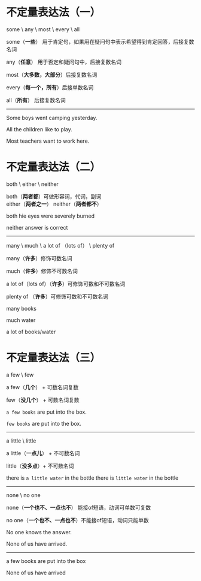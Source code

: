 # 不定量表达法（一）
  some \ any \ most \ every \ all

  some（**一些**） 用于肯定句，如果用在疑问句中表示希望得到肯定回答，后接复数名词
  
  any（**任意**） 用于否定和疑问句中，后接复数名词

  most（**大多数，大部分**）后接复数名词

  every（**每一个，所有**）后接单数名词

  all（**所有**） 后接复数名词
***
  Some boys went camping yesterday.

  All the children like to play.

  Most teachers want to work here.


# 不定量表达法（二）
  both \ either \ neither

  both（**两者都**）可做形容词，代词，副词  
  either（**两者之一**）
  neither（**两者都不**）

  both hie eyes were severely burned

  neither answer is correct

***
  many \ much \ a lot of （lots of） \ plenty of

  many（**许多**）修饰可数名词

  much（**许多**）修饰不可数名词

  a lot of（lots of）（**许多**）可修饰可数和不可数名词

  plenty of （**许多**）可修饰可数和不可数名词

  many books 

  much water

  a lot of books/water

# 不定量表达法（三）

  a few \ few

  a few（**几个**） + 可数名词复数

  few（**没几个**） + 可数名词复数

  `a few books` are put into the box.

  `few books` are put into the box.

***
  a little \ little

  a little（**一点儿**） + 不可数名词

  little（**没多点**）+ 不可数名词

  there is `a little water` in the bottle
  there is `little water` in the bottle

***
  none \ no one

  none（**一个也不、一点也不**） 能接of短语，动词可单数可复数

  no one（**一个也不、一点也不**）不能接of短语，动词只能单数

  No one knows the answer.

  None of us have arrived.

***
  a few books are put into the box

  None of us have arrived